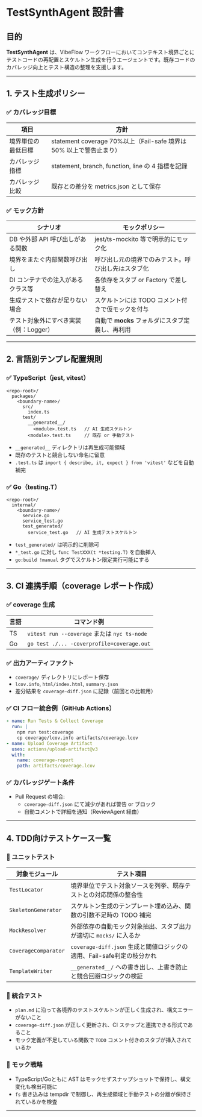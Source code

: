 # TestSynthAgent 設計書

## 目的

**TestSynthAgent** は、VibeFlow ワークフローにおいてコンテキスト境界ごとにテストコードの再配置とスケルトン生成を行うエージェントです。既存コードのカバレッジ向上とテスト構造の整理を支援します。

---

## 1. テスト生成ポリシー

### ✅ カバレッジ目標

| 項目               | 方針                                                                |
| ------------------ | ------------------------------------------------------------------- |
| 境界単位の最低目標 | statement coverage 70%以上（Fail-safe 境界は 50% 以上で警告止まり） |
| カバレッジ指標     | statement, branch, function, line の 4 指標を記録                   |
| カバレッジ比較     | 既存との差分を metrics.json として保存                              |

### ✅ モック方針

| シナリオ                               | モックポリシー                                     |
| -------------------------------------- | -------------------------------------------------- |
| DB や外部 API 呼び出しがある関数       | jest/ts-mockito 等で明示的にモック化               |
| 境界をまたぐ内部関数呼び出し           | 呼び出し元の境界でのみテスト。呼び出し先はスタブ化 |
| DI コンテナでの注入があるクラス等      | 各依存をスタブ or Factory で差し替え               |
| 生成テストで依存が足りない場合         | スケルトンには TODO コメント付きで仮モックを付与   |
| テスト対象外にすべき実装（例：Logger） | 自動で **mocks** フォルダにスタブ定義し、再利用    |

---

## 2. 言語別テンプレ配置規則

### ✅ TypeScript（jest, vitest）

```
<repo-root>/
  packages/
    <boundary-name>/
      src/
        index.ts
      test/
        __generated__/
          <module>.test.ts   // AI 生成スケルトン
        <module>.test.ts     // 既存 or 手動テスト
```

- `__generated__` ディレクトリは再生成可能領域
- 既存のテストと競合しない命名に留意
- `.test.ts` は `import { describe, it, expect } from 'vitest'` などを自動補完

### ✅ Go（testing.T）

```
<repo-root>/
  internal/
    <boundary-name>/
      service.go
      service_test.go
      test_generated/
        service_test.go   // AI 生成テストスケルトン
```

- `test_generated/` は明示的に削除可
- `*_test.go` に対し `func TestXXX(t *testing.T)` を自動挿入
- `go:build !manual` タグでスケルトン限定実行可能にする

---

## 3. CI 連携手順（coverage レポート作成）

### ✅ coverage 生成

| 言語 | コマンド例                                   |
| ---- | -------------------------------------------- |
| TS   | `vitest run --coverage` または `nyc ts-node` |
| Go   | `go test ./... -coverprofile=coverage.out`   |

### ✅ 出力アーティファクト

- `coverage/` ディレクトリにレポート保存
- `lcov.info`, `html/index.html`, `summary.json`
- 差分結果を `coverage-diff.json` に記録（前回との比較用）

### ✅ CI フロー統合例（GitHub Actions）

```yaml
- name: Run Tests & Collect Coverage
  run: |
    npm run test:coverage
    cp coverage/lcov.info artifacts/coverage.lcov
- name: Upload Coverage Artifact
  uses: actions/upload-artifact@v3
  with:
    name: coverage-report
    path: artifacts/coverage.lcov
```

### ✅ カバレッジゲート条件

- Pull Request の場合:
  - `coverage-diff.json` にて減少があれば警告 or ブロック
  - 自動コメントで詳細を通知（ReviewAgent 経由）

---

## 4. TDD向けテストケース一覧

### 🎯 ユニットテスト

| 対象モジュール      | テスト項目                                                                 |
|-------------------|----------------------------------------------------------------------------|
| `TestLocator`     | 境界単位でテスト対象ソースを列挙、既存テストとの対応関係の整合性              |
| `SkeletonGenerator` | スケルトン生成のテンプレート埋め込み、関数の引数不足時の TODO 補完            |
| `MockResolver`    | 外部依存の自動モック対象抽出、スタブ出力が適切に `mocks/` に入るか               |
| `CoverageComparator` | `coverage-diff.json` 生成と閾値ロジックの適用、Fail-safe判定の枝分かれ         |
| `TemplateWriter`  | `__generated__/` への書き出し、上書き防止と競合回避ロジックの検証               |

### 🔁 統合テスト

- `plan.md` に沿って各境界のテストスケルトンが正しく生成され、構文エラーがないこと
- `coverage-diff.json` が正しく更新され、CI ステップと連携できる形式であること
- モック定義が不足している関数で `TODO` コメント付きのスタブが挿入されているか

### 📎 モック戦略

- TypeScript/Goともに AST はモックせずスナップショットで保持し、構文変化も検出可能に
- `fs` 書き込みは tempdir で制御し、再生成領域と手動テストの分離が保持されているかを検査

---
